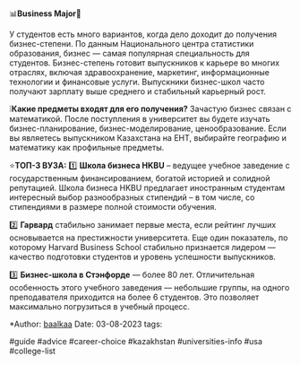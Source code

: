 📊**Business Major**💸

У студентов есть много вариантов, когда дело доходит до получения бизнес-степени. По данным Национального центра статистики образования, бизнес — самая популярная специальность для студентов. Бизнес-степень готовит выпускников к карьере во многих отраслях, включая здравоохранение, маркетинг, информационные технологии и финансовые услуги. Выпускники бизнес-школ часто получают зарплату выше среднего и стабильный карьерный рост.

❕**Какие предметы входят для его получения?** Зачастую бизнес связан с математикой. После поступления в университет вы будете изучать бизнес-планирование, бизнес-моделирование, ценообразование. Если вы являетесь выпускником Казахстана на ЕНТ, выбирайте географию и математику как профильные предметы.

⭐️**ТОП-3 ВУЗА:** 
1️⃣ **Школа бизнеса HKBU** – ведущее учебное заведение с государственным финансированием, богатой историей и солидной репутацией. Школа бизнеса HKBU предлагает иностранным студентам интересный выбор разнообразных стипендий – в том числе, со стипендиями в размере полной стоимости обучения.

2️⃣ **Гарвард** стабильно занимает первые места, если рейтинг лучших основывается на престижности университета. Еще один показатель, по которому Harvard Business School стабильно признается лидером — качество подготовки студентов и уровень успешности выпускников.

3️⃣ **Бизнес-школа в Стэнфорде** — более 80 лет. Отличительная особенность этого учебного заведения — небольшие группы, на одного преподавателя приходится на более 6 студентов. Это позволяет максимально погрузиться в учебный процесс.

*Author: [baalkaa](https://t.me/baalkaa)
Date: 03-08-2023
tags:

#guide 
#advice
#career-choice
#kazakhstan
#universities-info
#usa
#college-list













